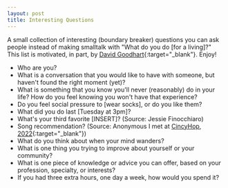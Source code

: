 ```yaml
---
layout: post
title: Interesting Questions
---
```


A small collection of interesting (boundary breaker) questions you can ask people instead of making smalltalk with "What do you do [for a living]?" This list is motivated, in part, by [David Goodhart](https://www.youtube.com/watch?v=3ex3TPdsBsY){:target="_blank"}. Enjoy!

* Who are you?
* What is a conversation that you would like to have with someone, but haven't found the right moment (yet)?
* What is something that you know you'll never (reasonably) do in your life? How do you feel knowing you won't have that experience?
* Do you feel social pressure to [wear socks], or do you like them?
* What did you do last [Tuesday at 3pm]?
* What's your third favorite [INSERT]? (Source: Jessie Finocchiaro)
* Song recommendation? (Source: Anonymous I met at [CincyHop, 2022](https://cincyhop.org/wp/){:target="_blank"})
* What do you think about when your mind wanders?
* What is one thing you trying to improve about yourself or your community?
* What is one piece of knowledge or advice you can offer, based on your profession, specialty, or interests?
* If you had three extra hours, one day a week, how would you spend it?






